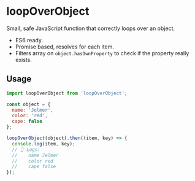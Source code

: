 # loopOverObject
Small, safe JavaScript function that correctly loops over an object.

* ES6 ready.
* Promise based, resolves for each item.
* Filters array on `object.hasOwnProperty` to check if the property really exists.

## Usage
```js
import loopOverObject from 'loopOverObject';

const object = {
  name: 'Jelmer',
  color: 'red',
  cape: false
};

loopOverObject(object).then((item, key) => {
  console.log(item, key);
  // 👆 Logs:
  //    name Jelmer
  //    color red
  //    cape false
});
```
